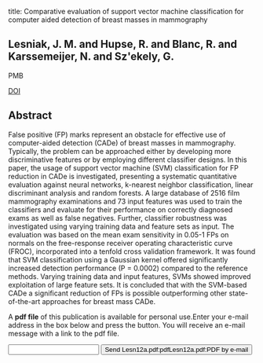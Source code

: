 title: Comparative evaluation of support vector machine classification for computer aided detection of breast masses in mammography

## Lesniak, J. M. and Hupse, R. and Blanc, R. and Karssemeijer, N. and Sz'ekely, G.
PMB

<a href="https://doi.org/10.1088/0031-9155/57/16/5295">DOI</a>

## Abstract
False positive (FP) marks represent an obstacle for effective use of computer-aided detection (CADe) of breast masses in mammography. Typically, the problem can be approached either by developing more discriminative features or by employing different classifier designs. In this paper, the usage of support vector machine (SVM) classification for FP reduction in CADe is investigated, presenting a systematic quantitative evaluation against neural networks, k-nearest neighbor classification, linear discriminant analysis and random forests. A large database of 2516 film mammography examinations and 73 input features was used to train the classifiers and evaluate for their performance on correctly diagnosed exams as well as false negatives. Further, classifier robustness was investigated using varying training data and feature sets as input. The evaluation was based on the mean exam sensitivity in 0.05-1 FPs on normals on the free-response receiver operating characteristic curve (FROC), incorporated into a tenfold cross validation framework. It was found that SVM classification using a Gaussian kernel offered significantly increased detection performance (P = 0.0002) compared to the reference methods. Varying training data and input features, SVMs showed improved exploitation of large feature sets. It is concluded that with the SVM-based CADe a significant reduction of FPs is possible outperforming other state-of-the-art approaches for breast mass CADe.

A <b>pdf file</b> of this publication is available for personal use.Enter your e-mail address in the box below and press the button. You will receive an e-mail message with a link to the pdf file.
<form action="sender.php">  <input type="text" name="email">  <input type="submit" value="Send Lesn12a.pdf:pdfLesn12a.pdf:PDF by e-mail"></form>